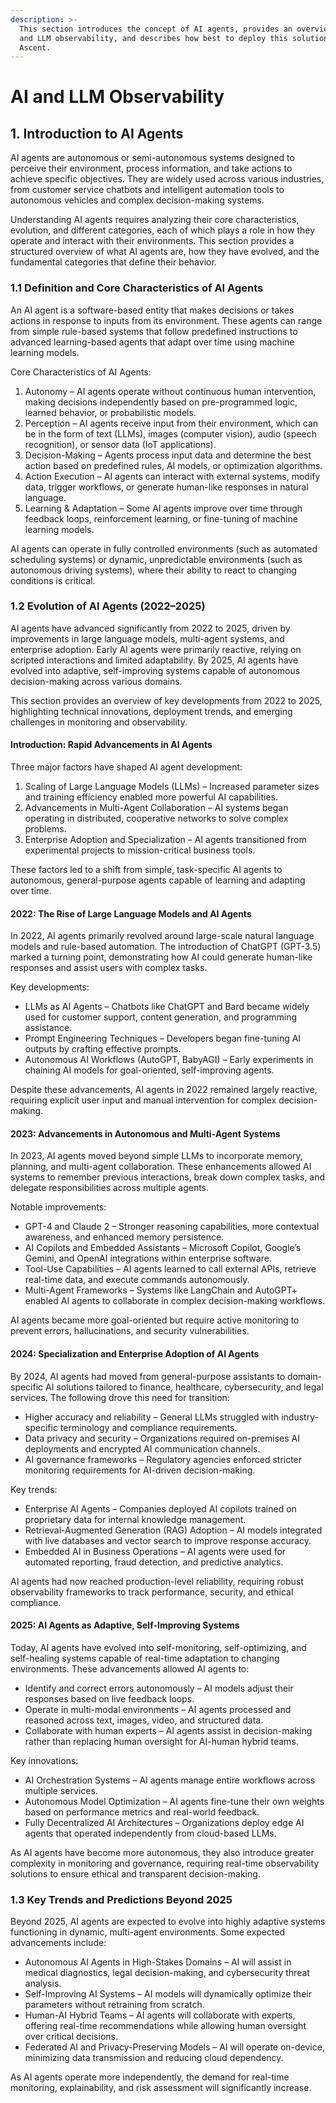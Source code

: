 ```yaml
---
description: >-
  This section introduces the concept of AI agents, provides an overview of AI
  and LLM observability, and describes how best to deploy this solution using
  Ascent.
---
```


# AI and LLM Observability

## 1. Introduction to AI Agents

AI agents are autonomous or semi-autonomous systems designed to perceive their environment, process information, and take actions to achieve specific objectives. They are widely used across various industries, from customer service chatbots and intelligent automation tools to autonomous vehicles and complex decision-making systems.

Understanding AI agents requires analyzing their core characteristics, evolution, and different categories, each of which plays a role in how they operate and interact with their environments. This section provides a structured overview of what AI agents are, how they have evolved, and the fundamental categories that define their behavior.

### 1.1 Definition and Core Characteristics of AI Agents

An AI agent is a software-based entity that makes decisions or takes actions in response to inputs from its environment. These agents can range from simple rule-based systems that follow predefined instructions to advanced learning-based agents that adapt over time using machine learning models.

Core Characteristics of AI Agents:

1. Autonomy – AI agents operate without continuous human intervention, making decisions independently based on pre-programmed logic, learned behavior, or probabilistic models.
2. Perception – AI agents receive input from their environment, which can be in the form of text (LLMs), images (computer vision), audio (speech recognition), or sensor data (IoT applications).
3. Decision-Making – Agents process input data and determine the best action based on predefined rules, AI models, or optimization algorithms.
4. Action Execution – AI agents can interact with external systems, modify data, trigger workflows, or generate human-like responses in natural language.
5. Learning & Adaptation – Some AI agents improve over time through feedback loops, reinforcement learning, or fine-tuning of machine learning models.

AI agents can operate in fully controlled environments (such as automated scheduling systems) or dynamic, unpredictable environments (such as autonomous driving systems), where their ability to react to changing conditions is critical.

### 1.2 Evolution of AI Agents (2022–2025)

AI agents have advanced significantly from 2022 to 2025, driven by improvements in large language models, multi-agent systems, and enterprise adoption. Early AI agents were primarily reactive, relying on scripted interactions and limited adaptability. By 2025, AI agents have evolved into adaptive, self-improving systems capable of autonomous decision-making across various domains.

This section provides an overview of key developments from 2022 to 2025, highlighting technical innovations, deployment trends, and emerging challenges in monitoring and observability.

#### Introduction: Rapid Advancements in AI Agents

Three major factors have shaped AI agent development:

1. Scaling of Large Language Models (LLMs) – Increased parameter sizes and training efficiency enabled more powerful AI capabilities.
2. Advancements in Multi-Agent Collaboration – AI systems began operating in distributed, cooperative networks to solve complex problems.
3. Enterprise Adoption and Specialization – AI agents transitioned from experimental projects to mission-critical business tools.

These factors led to a shift from simple, task-specific AI agents to autonomous, general-purpose agents capable of learning and adapting over time.

#### 2022: The Rise of Large Language Models and AI Agents

In 2022, AI agents primarily revolved around large-scale natural language models and rule-based automation. The introduction of ChatGPT (GPT-3.5) marked a turning point, demonstrating how AI could generate human-like responses and assist users with complex tasks.

Key developments:

* LLMs as AI Agents – Chatbots like ChatGPT and Bard became widely used for customer support, content generation, and programming assistance.
* Prompt Engineering Techniques – Developers began fine-tuning AI outputs by crafting effective prompts.
* Autonomous AI Workflows (AutoGPT, BabyAGI) – Early experiments in chaining AI models for goal-oriented, self-improving agents.

Despite these advancements, AI agents in 2022 remained largely reactive, requiring explicit user input and manual intervention for complex decision-making.

#### 2023: Advancements in Autonomous and Multi-Agent Systems

In 2023, AI agents moved beyond simple LLMs to incorporate memory, planning, and multi-agent collaboration. These enhancements allowed AI systems to remember previous interactions, break down complex tasks, and delegate responsibilities across multiple agents.

Notable improvements:

* GPT-4 and Claude 2 – Stronger reasoning capabilities, more contextual awareness, and enhanced memory persistence.
* AI Copilots and Embedded Assistants – Microsoft Copilot, Google’s Gemini, and OpenAI integrations within enterprise software.
* Tool-Use Capabilities – AI agents learned to call external APIs, retrieve real-time data, and execute commands autonomously.
* Multi-Agent Frameworks – Systems like LangChain and AutoGPT+ enabled AI agents to collaborate in complex decision-making workflows.

AI agents became more goal-oriented but require active monitoring to prevent errors, hallucinations, and security vulnerabilities.

#### 2024: Specialization and Enterprise Adoption of AI Agents

By 2024, AI agents had moved from general-purpose assistants to domain-specific AI solutions tailored to finance, healthcare, cybersecurity, and legal services. The following drove this need for transition:

* Higher accuracy and reliability – General LLMs struggled with industry-specific terminology and compliance requirements.
* Data privacy and security – Organizations required on-premises AI deployments and encrypted AI communication channels.
* AI governance frameworks – Regulatory agencies enforced stricter monitoring requirements for AI-driven decision-making.

Key trends:

* Enterprise AI Agents – Companies deployed AI copilots trained on proprietary data for internal knowledge management.
* Retrieval-Augmented Generation (RAG) Adoption – AI models integrated with live databases and vector search to improve response accuracy.
* Embedded AI in Business Operations – AI agents were used for automated reporting, fraud detection, and predictive analytics.

AI agents had now reached production-level reliability, requiring robust observability frameworks to track performance, security, and ethical compliance.

#### 2025: AI Agents as Adaptive, Self-Improving Systems

Today, AI agents have evolved into self-monitoring, self-optimizing, and self-healing systems capable of real-time adaptation to changing environments. These advancements allowed AI agents to:

* Identify and correct errors autonomously – AI models adjust their responses based on live feedback loops.
* Operate in multi-modal environments – AI agents processed and reasoned across text, images, video, and structured data.
* Collaborate with human experts – AI agents assist in decision-making rather than replacing human oversight for AI-human hybrid teams.

Key innovations:

* AI Orchestration Systems – AI agents manage entire workflows across multiple services.
* Autonomous Model Optimization – AI agents fine-tune their own weights based on performance metrics and real-world feedback.
* Fully Decentralized AI Architectures – Organizations deploy edge AI agents that operated independently from cloud-based LLMs.

As AI agents have become more autonomous, they also introduce greater complexity in monitoring and governance, requiring real-time observability solutions to ensure ethical and transparent decision-making.

### 1.3 Key Trends and Predictions Beyond 2025

Beyond 2025, AI agents are expected to evolve into highly adaptive systems functioning in dynamic, multi-agent environments. Some expected advancements include:

* Autonomous AI Agents in High-Stakes Domains – AI will assist in medical diagnostics, legal decision-making, and cybersecurity threat analysis.
* Self-Improving AI Systems – AI models will dynamically optimize their parameters without retraining from scratch.
* Human-AI Hybrid Teams – AI agents will collaborate with experts, offering real-time recommendations while allowing human oversight over critical decisions.
* Federated AI and Privacy-Preserving Models – AI will operate on-device, minimizing data transmission and reducing cloud dependency.

As AI agents operate more independently, the demand for real-time monitoring, explainability, and risk assessment will significantly increase.
